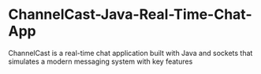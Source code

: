 # ChannelCast-Java-Real-Time-Chat-App
ChannelCast is a real-time chat application built with Java and sockets that simulates a modern messaging system with key features
